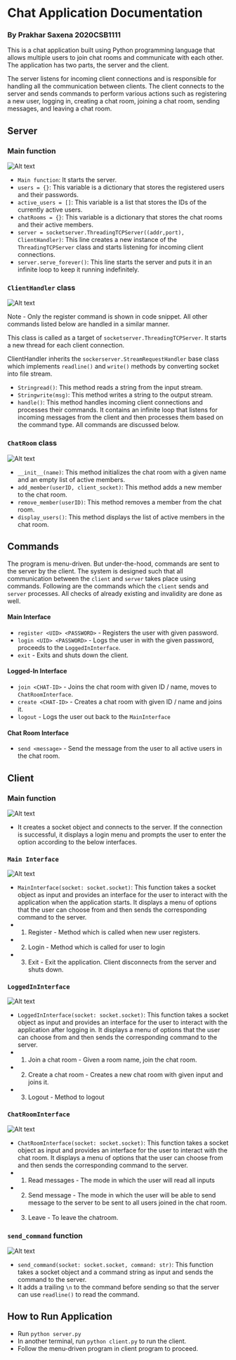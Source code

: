 
# Chat Application Documentation
### By Prakhar Saxena 2020CSB1111

This is a chat application built using Python programming language that allows multiple users to join chat rooms and communicate with each other. The application has two parts, the server and the client.

The server listens for incoming client connections and is responsible for handling all the communication between clients. The client connects to the server and sends commands to perform various actions such as registering a new user, logging in, creating a chat room, joining a chat room, sending messages, and leaving a chat room.

## Server

### Main function

![Alt text](../Task2_SS/server_main.PNG)

-   `Main function`: It starts the server.
-   `users = {}`: This variable is a dictionary that stores the registered users and their passwords.
-   `active_users = []`: This variable is a list that stores the IDs of the currently active users.
-   `chatRooms = {}`: This variable is a dictionary that stores the chat rooms and their active members.
-   `server = socketserver.ThreadingTCPServer((addr,port), ClientHandler)`: This line creates a new instance of the `ThreadingTCPServer` class and starts listening for incoming client connections.
-   `server.serve_forever()`: This line starts the server and puts it in an infinite loop to keep it running indefinitely.

### `ClientHandler` class
![Alt text](../Task2_SS/clienthandler.PNG)

Note - Only the register command is shown in code snippet. All other commands listed below are handled in a similar manner.

This class is called as a target of `socketserver.ThreadingTCPServer`. It starts a new thread for each client connection.

ClientHandler inherits the `sockerserver.StreamRequestHandler` base class which implements `readline()` and `write()` methods by converting socket into file stream.

-   `Stringread()`: This method reads a string from the input stream.
-   `Stringwrite(msg)`: This method writes a string to the output stream.
-   `handle()`: This method handles incoming client connections and processes their commands. It contains an infinite loop that listens for incoming messages from the client and then processes them based on the command type. All commands are discussed below.

### `ChatRoom` class
![Alt text](../Task2_SS/chatroom.PNG)
-   `__init__(name)`: This method initializes the chat room with a given name and an empty list of active members.
-   `add_member(userID, client_socket)`: This method adds a new member to the chat room.
-   `remove_member(userID)`: This method removes a member from the chat room.
-   `display_users()`: This method displays the list of active members in the chat room.

## Commands
The program is menu-driven. But under-the-hood, commands are sent to the server by the client.
The system is designed such that all communication between the `client` and `server` takes place using commands. Following are the commands which the `client` sends and `server` processes. 
All checks of already existing and invalidity are done as well.

#### Main Interface
- `register <UID> <PASSWORD>` - Registers the user with given password.
- `login <UID> <PASSWORD>` - Logs the user in with the given password, proceeds to the `LoggedInInterface`.
- `exit` - Exits and shuts down the client.
#### Logged-In Interface
- `join <CHAT-ID>` - Joins the chat room with given ID / name, moves to `ChatRoomInterface`.
- `create <CHAT-ID>` - Creates a chat room with given ID / name and joins it.
- `logout` - Logs the user out back to the `MainInterface`
#### Chat Room Interface
- `send <message>` - Send the message from the user to all active users in the chat room.

## Client

### Main function
![Alt text](../Task2_SS/clientmain.PNG)
-  It creates a socket object and connects to the server. If the connection is successful, it displays a login menu and prompts the user to enter the option according to the below interfaces.

### `Main Interface`
![Alt text](../Task2_SS/client_maininterface.PNG)
- `MainInterface(socket: socket.socket)`:  This function takes a socket object as input and provides an interface for the user to interact with the application when the application starts. It displays a menu of options that the user can choose from and then sends the corresponding command to the server.
- 1. Register - Method which is called when new user registers.
- 2. Login - Method which is called for user to login
- 3. Exit - Exit the application. Client disconnects from the server and shuts down.

### `LoggedInInterface` 
![Alt text](../Task2_SS/client_loggedin.PNG)
-   `LoggedInInterface(socket: socket.socket)`: This function takes a socket object as input and provides an interface for the user to interact with the application after logging in. It displays a menu of options that the user can choose from and then sends the corresponding command to the server.
- 1. Join a chat room - Given a room name, join the chat room.
- 2. Create a chat room - Creates a new chat room with given input and joins it.
- 3. Logout - Method to logout

### `ChatRoomInterface`
 
![Alt text](../Task2_SS/client_chatroom.PNG)

-   `ChatRoomInterface(socket: socket.socket)`: This function takes a socket object as input and provides an interface for the user to interact with the chat room. It displays a menu of options that the user can choose from and then sends the corresponding command to the server.
- 1. Read messages - The mode in which the user will read all inputs
- 2. Send message - The mode in which the user will be able to send message to the server to be sent to all users joined in the chat room.
- 3. Leave - To leave the chatroom.

### `send_command` function
![Alt text](../Task2_SS/send_command.PNG)
-   `send_command(socket: socket.socket, command: str)`: This function takes a socket object and a command string as input and sends the command to the server.
- It adds a trailing `\n` to the command before sending so that the server can use `readline()` to read the command.

## How to Run Application

- Run `python server.py`
- In another terminal, run `python client.py` to run the client.
- Follow the menu-driven program in client program to proceed.
